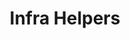 ---
title: "Infra Helpers"
icon: "projects-infra-helpers.svg"
desc: "A collection of helpful scripts in various languages to deal with the daily chores of system adminstration and monitoring. Some things don't need to be re-invented."
href: "https://github.com/ayush-sharma/infra_helpers"
href_class: ""
href_icon_class: "fab fa-github"
sort_order: 3
---
